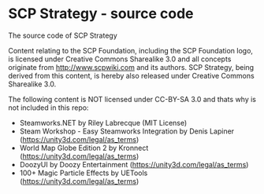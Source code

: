 # SCP Strategy - source code
The source code of SCP Strategy


Content relating to the SCP Foundation, including the SCP Foundation logo, is licensed under Creative Commons Sharealike 3.0 and all concepts originate from http://www.scpwiki.com and its authors. SCP Strategy, being derived from this content, is hereby also released under Creative Commons Sharealike 3.0.

The following content is NOT licensed under CC-BY-SA 3.0 and thats why is not included in this repo:
- Steamworks.NET by Riley Labrecque (MIT License)
- Steam Workshop - Easy Steamworks Integration by Denis Lapiner (https://unity3d.com/legal/as_terms)
- World Map Globe Edition 2 by Kronnect (https://unity3d.com/legal/as_terms)
- DoozyUI by Doozy Entertainment (https://unity3d.com/legal/as_terms)
- 100+ Magic Particle Effects by UETools (https://unity3d.com/legal/as_terms)
